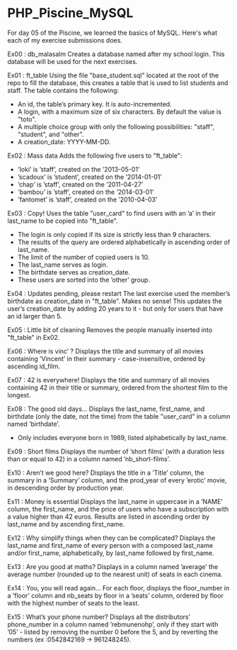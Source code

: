 # PHP_Piscine_MySQL

For day 05 of the Piscine, we learned the basics of MySQL. Here's what each of my exercise submissions does.

Ex00 : db_malasalm
Creates a database named after my school login. This database will be used for the next exercises.

Ex01 : ft_table
Using the file "base_student.sql" located at the root of the repo to fill the database, this creates a table that is used to list students and staff.
The table contains the following:
- An id, the table’s primary key. It is auto-incremented.
- A login, with a maximum size of six characters. By default the value is "toto".
- A multiple choice group with only the following possibilities: "staff", "student", and "other".
- A creation_date: YYYY-MM-DD.

Ex02 : Mass data
Adds the following five users to "ft_table":
- ’loki’ is ’staff’, created on the ’2013-05-01’
- ’scadoux’ is ’student’, created on the ’2014-01-01’
- ’chap’ is ’staff’, created on the ’2011-04-27’
- ’bambou’ is ’staff’, created on the ’2014-03-01’
- ’fantomet’ is ’staff’, created on the ’2010-04-03’

Ex03 : Copy!
Uses the table "user_card" to find users with an ’a’ in their last_name to be copied into "ft_table".
- The login is only copied if its size is strictly less than 9 characters.
- The results of the query are ordered alphabetically in ascending order of last_name.
- The limit of the number of copied users is 10. 
- The last_name serves as login.
- The birthdate serves as creation_date. 
- These users are sorted into the ’other’ group.

Ex04 : Updates pending, please restart
The last exercise used the member’s birthdate as creation_date in "ft_table". Makes no sense! This updates the user’s creation_date by adding 20 years to it - but only for users that have an id larger than 5.

Ex05 : Little bit of cleaning
Removes the people manually inserted into "ft_table" in Ex02.

Ex06 : Where is vinc’ ?
Displays the title and summary of all movies containing ’Vincent’ in their summary - case-insensitive, ordered by ascending id_film.

Ex07 : 42 is everywhere!
Displays the title and summary of all movies containing 42 in their title or summary, ordered from the shortest film to the longest.

Ex08 : The good old days...
Displays the last_name, first_name, and birthdate (only the date, not the time) from the table "user_card" in a column named ’birthdate’.
- Only includes everyone born in 1989, listed alphabetically by last_name.

Ex09 : Short films
Displays the number of ’short films’ (with a duration less than or equal to 42) in a column named ’nb_short-films’.

Ex10 : Aren’t we good here?
Displays the title in a ’Title’ column, the summary in a ’Summary’ column, and the prod_year of every ’erotic’ movie, in descending order by production year.

Ex11 : Money is essential
Displays the last_name in uppercase in a ’NAME’ column, the first_name, and the price of users who have a subscription with a value higher than 42 euros. Results are listed in ascending order by last_name and by ascending first_name.

Ex12 : Why simplify things when they can be complicated?
Displays the last_name and first_name of every person with a composed last_name and/or first_name, alphabetically, by last_name followed by first_name.

Ex13 : Are you good at maths?
Displays in a column named ’average’ the average number (rounded up to the nearest unit) of seats in each cinema.

Ex14 : You, you will read again...
For each floor, displays the floor_number in a ’floor’ column and nb_seats by floor in a ’seats’ column, ordered by floor with the highest number of seats to the least.

Ex15 : What’s your phone number?
Displays all the distributors’ phone_number in a column named ’rebmunenohp’, only if they start with ’05’ - listed by removing the number 0 before the 5, and by reverting the numbers (ex :0542842169 -> 961248245).

